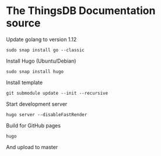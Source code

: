 # The ThingsDB Documentation source


Update golang to version 1.12
```
sudo snap install go --classic
```


Install Hugo (Ubuntu/Debian)

```
sudo snap install hugo
```

Install template
```
git submodule update --init --recursive
```

Start development server
```
hugo server --disableFastRender
```

Build for GitHub pages
```
hugo
```

And upload to master


